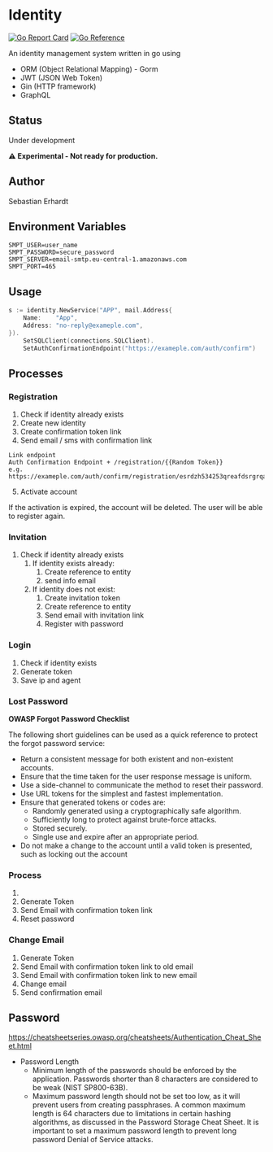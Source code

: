 # Identity

[![Go Report Card](https://goreportcard.com/badge/github.com/SbstnErhrdt/identity)](https://goreportcard.com/badge/github.com/SbstnErhrdt/identity)
[![Go Reference](https://pkg.go.dev/badge/github.com/SbstnErhrdt/identity.svg)](https://pkg.go.dev/github.com/SbstnErhrdt/identity)


An identity management system written in go using

* ORM (Object Relational Mapping) - Gorm
* JWT (JSON Web Token)
* Gin (HTTP framework)
* GraphQL

## Status

Under development

**⚠️ Experimental - Not ready for production.**

## Author

Sebastian Erhardt

## Environment Variables
```
SMPT_USER=user_name
SMPT_PASSWORD=secure_password
SMPT_SERVER=email-smtp.eu-central-1.amazonaws.com
SMPT_PORT=465
```

## Usage

```go
s := identity.NewService("APP", mail.Address{
    Name:    "App",
    Address: "no-reply@exameple.com",
}).
    SetSQLClient(connections.SQLClient).
    SetAuthConfirmationEndpoint("https://exameple.com/auth/confirm")
```

## Processes

### Registration

1. Check if identity already exists
2. Create new identity
3. Create confirmation token link
4. Send email / sms with confirmation link

```
Link endpoint 
Auth Confirmation Endpoint + /registration/{{Random Token}}
e.g. 
https://exameple.com/auth/confirm/registration/esrdzh534253qreafdsrgrqafeaar
```
5. Activate account

If the activation is expired, the account will be deleted.
The user will be able to register again.
### Invitation

1. Check if identity already exists
   1. If identity exists already:
      1. Create reference to entity
      2. send info email
   2. If identity does not exist:
      1. Create invitation token
      2. Create reference to entity
      3. Send email with invitation link
      4. Register with password

### Login

1. Check if identity exists
2. Generate token
3. Save ip and agent

### Lost Password

**OWASP Forgot Password Checklist**

The following short guidelines can be used as a quick reference to protect the forgot password service:

* Return a consistent message for both existent and non-existent accounts.
* Ensure that the time taken for the user response message is uniform.
* Use a side-channel to communicate the method to reset their password.
* Use URL tokens for the simplest and fastest implementation.
* Ensure that generated tokens or codes are:
  * Randomly generated using a cryptographically safe algorithm.
  * Sufficiently long to protect against brute-force attacks.
  * Stored securely.
  * Single use and expire after an appropriate period.
* Do not make a change to the account until a valid token is presented, such as locking out the account


### Process

1. 
2. Generate Token
3. Send Email with confirmation token link
4. Reset password

### Change Email

1. Generate Token
2. Send Email with confirmation token link to old email
3. Send Email with confirmation token link to new email
4. Change email
5. Send confirmation email


## Password

https://cheatsheetseries.owasp.org/cheatsheets/Authentication_Cheat_Sheet.html

* Password Length
  * Minimum length of the passwords should be enforced by the application. Passwords shorter than 8 characters are considered to be weak (NIST SP800-63B).
  * Maximum password length should not be set too low, as it will prevent users from creating passphrases. A common maximum length is 64 characters due to limitations in certain hashing algorithms, as discussed in the Password Storage Cheat Sheet. It is important to set a maximum password length to prevent long password Denial of Service attacks.